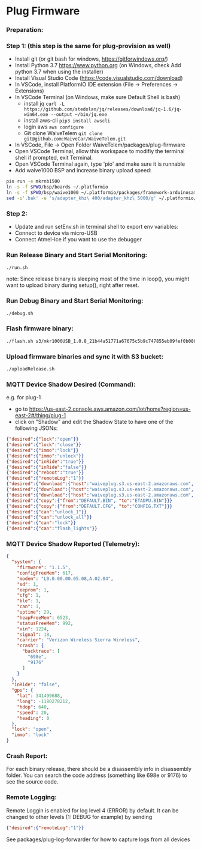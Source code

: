 # Plug Firmware

### Preparation:

### Step 1: (this step is the same for plug-provision as well)
- Install git (or git bash for windows, https://gitforwindows.org/)
- Install Python 3.7 https://www.python.org (on Windows, check Add python 3.7 when using the installer)
- Install Visual Studio Code (https://code.visualstudio.com/download)
- In VSCode, install PlatformIO IDE extension (File -> Preferences -> Extensions)
- In VSCode Terminal (on Windows, make sure Default Shell is bash)
  - install jq `curl -L https://github.com/stedolan/jq/releases/download/jq-1.6/jq-win64.exe --output ~/bin/jq.exe`
  - install aws-cli `pip3 install awscli`
  - login aws `aws configure`
  - Git clone WaiveTelem `git clone git@github.com:WaiveCar/WaiveTelem.git`
- In VSCode, File -> Open Folder WaiveTelem/packages/plug-firmware
- Open VSCode Terminal, allow this workspace to modifiy the terminal shell if prompted, exit Terminal.
- Open VSCode Terminal again, type 'pio' and make sure it is runnable
- Add waive1000 BSP and increase binary upload speed:
```bash
pio run -e mkrnb1500
ln -s -f $PWD/bsp/boards ~/.platformio
ln -s -f $PWD/bsp/waive1000 ~/.platformio/packages/framework-arduinosam/variants
sed -i'.bak' -e 's/adapter_khz\ 400/adapter_khz\ 5000/g' ~/.platformio/packages/tool-openocd/scripts/target/at91samdXX.cfg
```
### Step 2:
- Update and run setEnv.sh in terminal shell to export env variables:
- Connect to device via micro-USB
- Connect Atmel-Ice if you want to use the debugger

### Run Release Binary and Start Serial Monitoring:

```bash
./run.sh
```
note: Since release binary is sleeping most of the time in loop(), you might want to upload binary during setup(), right after reset.

### Run Debug Binary and Start Serial Monitoring:

```bash
./debug.sh
```

### Flash firmware binary:

```bash
./flash.sh s3/mkr1000USB_1.0.8_21b44a51771a67675c5b9c747855eb09fef0b086604f45b43ec7d077d7f5cc5b
```

### Upload firmware binaries and sync it with S3 bucket:

```bash
./uploadRelease.sh
```

### MQTT Device Shadow Desired (Command):

e.g. for plug-1
- go to https://us-east-2.console.aws.amazon.com/iot/home?region=us-east-2#/thing/plug-1
- click on "Shadow" and edit the Shadow State to have one of the following JSONs:

```json
{"desired":{"lock":"open"}}
{"desired":{"lock":"close"}}
{"desired":{"immo":"lock"}}
{"desired":{"immo":"unlock"}}
{"desired":{"inRide":"true"}}
{"desired":{"inRide":"false"}}
{"desired":{"reboot":"true"}}
{"desired":{"remoteLog":"1"}}
{"desired":{"download":{"host":"waiveplug.s3.us-east-2.amazonaws.com", "from":"waive1000_1.0.9_d84e070505e00ce74e9ab35de951a41d1712f4e32e9541df5b9b488ff80a46e9", "to":"ETADPU.BIN"}}}
{"desired":{"download":{"host":"waiveplug.s3.us-east-2.amazonaws.com", "from":"mkr1000USB_1.0.9_58f91825e8cdf93e5c0d1b2d3594f17c1748f97aa5c058db57af43da4c6c78c4", "to":"ETADPU.BIN"}}}
{"desired":{"download":{"host":"waiveplug.s3.us-east-2.amazonaws.com", "from":"config_waive-1_dd22d948fbd671c5751640a11dec139da46c5997bb3f20d0b6ad5bd61ac7e0cc", "to":"CONFIG.TXT"}}}
{"desired":{"copy":{"from":"DEFAULT.BIN", "to":"ETADPU.BIN"}}}
{"desired":{"copy":{"from":"DEFAULT.CFG", "to":"CONFIG.TXT"}}}
{"desired":{"can":"unlock_1"}}
{"desired":{"can":"unlock_all"}}
{"desired":{"can":"lock"}}
{"desired":{"can":"flash_lights"}}
```

### MQTT Device Shadow Reported (Telemetry):

```json
{
  "system": {
    "firmware": "1.1.5",
    "configFreeMem": 617,
    "modem": "L0.0.00.00.05.08,A.02.04",
    "sd": 1,
    "eeprom": 1,
    "cfg": 1,
    "ble": 1,
    "can": 1,
    "uptime": 29,
    "heapFreeMem": 6523,
    "statusFreeMem": 992,
    "vin": 1224,
    "signal": 18,
    "carrier": "Verizon Wireless Sierra Wireless",
    "crash": {
      "backtrace": [
        "698e",
        "9176"
      ]
    }
  },
  "inRide": "false",
  "gps": {
    "lat": 341499688,
    "long": -1180278212,
    "hdop": 640,
    "speed": 20,
    "heading": 0
  },
  "lock": "open",
  "immo": "lock"
}
```

### Crash Report:

For each binary release, there should be a disassembly info in disassembly folder. You can search the code address (something like 698e or 9176) to see the source code.

### Remote Logging:

Remote Loggin is enabled for log level 4 (ERROR) by default. It can be changed to other levels (1: DEBUG for example) by sending
```json
{"desired":{"remoteLog":"1"}}
```
See packages/plug-log-forwarder for how to capture logs from all devices
